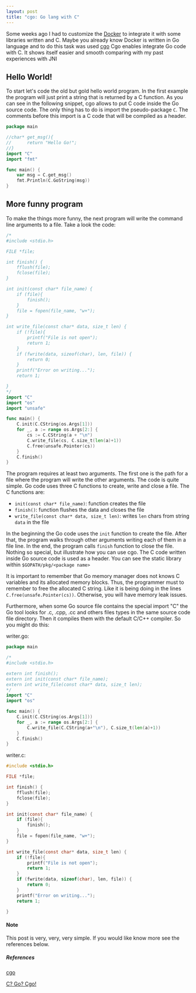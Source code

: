 ```yaml
---
layout: post
title: "cgo: Go lang with C"
---
```

Some weeks ago I had to customize the [Docker](https://www.docker.com/) to integrate it with some libraries written and C.
Maybe you already know Docker is written in Go language and to do this task was used [cgo](https://golang.org/cmd/cgo/)
Cgo enables integrate Go code with C. It shows itself easier and smooth comparing with my past experiences with JNI

<!-- more -->

Hello World!
------------

To start let's code the old but gold hello world program. In the first example the program will just print a string that is returned by a C function.
As you can see in the following snippet, cgo allows to put C code inside the Go source code. The only thing has to do is import the pseudo-package `C`.
The comments before this import is a C code that will be compiled as a header.

```go
package main

//char* get_msg(){
//      return "Hello Go!";
//}
import "C"
import "fmt"

func main() {
	var msg = C.get_msg()
	fmt.Println(C.GoString(msg))
}
```

More funny program
------------------

To make the things more funny, the next program will write the command line arguments to a file. Take a look the code:

```go
/*
#include <stdio.h>

FILE *file;

int finish() {
	fflush(file);
	fclose(file);
}

int init(const char* file_name) {
	if (file){
		finish();
	}
	file = fopen(file_name, "w+");
}

int write_file(const char* data, size_t len) {
	if (!file){
		printf("File is not open");
		return 1;
	}
	if (fwrite(data, sizeof(char), len, file)) {
		return 0;
	}
	printf("Error on writing...");
	return 1;

}
*/
import "C"
import "os"
import "unsafe"

func main() {
	C.init(C.CString(os.Args[1]))
	for _, a := range os.Args[2:] {
		cs := C.CString(a + "\n")
		C.write_file(cs, C.size_t(len(a)+1))
		C.free(unsafe.Pointer(cs))
	}
	C.finish()
}
```

The program requires at least two arguments. The first one is the path for a file where the program will write the other arguments.
The code is quite simple. Go code uses three C functions to create, write and close a file. The C functions are:

  - `init(const char* file_name)`: function creates the file
  - `finish()`: function flushes the data and closes the file
  - `write_file(const char* data, size_t len)`: writes `len` chars from string `data` in the file

In the beginning the Go code uses the `init` function to create the file. After that, the program walks through other arguments writing each of them
in a file line. In the end, the program calls `finish` function to close the file. Nothing so special, but illustrate how you can use cgo.
The C code written inside Go source code is used as a header. You can see the static library within `$GOPATH/pkg/<package name>`

It is important to remember that Go memory manager does not knows C variables and its allocated memory blocks. Thus, the programmer must to remember to free the allocated C string. Like it is being
doing in the lines `C.free(unsafe.Pointer(cs))`. Otherwise, you will have memory leak issues.

Furthermore, when some Go source file contains the special import "C" the Go tool looks for .c, .cpp, .cc and others files types in the same source code file directory. Then it compiles them with the default C/C++ compiler.
So you might do this:

writer.go:

```go
package main

/*
#include <stdio.h>

extern int finish();
extern int init(const char* file_name);
extern int write_file(const char* data, size_t len);
*/
import "C"
import "os"

func main() {
	C.init(C.CString(os.Args[1]))
	for _, a := range os.Args[2:] {
		C.write_file(C.CString(a+"\n"), C.size_t(len(a)+1))
	}
	C.finish()
}
```

writer.c:

```c
#include <stdio.h>

FILE *file;

int finish() {
	fflush(file);
	fclose(file);
}

int init(const char* file_name) {
	if (file){
		finish();
	}
	file = fopen(file_name, "w+");
}

int write_file(const char* data, size_t len) {
	if (!file){
		printf("File is not open");
		return 1;
	}
	if (fwrite(data, sizeof(char), len, file)) {
		return 0;
	}
	printf("Error on writing...");
	return 1;

}
```

#### Note

This post is very, very, very simple. If you would like know more see the references below.

##### References

[cgo](https://golang.org/cmd/cgo/)

[C? Go? Cgo!](http://blog.golang.org/c-go-cgo)


